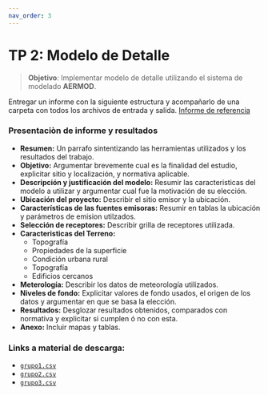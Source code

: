 ```yaml
---
nav_order: 3
---
```

# TP 2: Modelo de Detalle

> **Objetivo**: Implementar modelo de detalle utilizando el sistema de modelado **AERMOD**.

Entregar un informe con la siguiente estructura y acompañarlo de una carpeta con todos los archivos de entrada y salida. [Informe de referencia](archivos/tp2_ref.pdf)

### Presentaciòn de informe y resultados
+ **Resumen:** Un parrafo sintentizando las herramientas utilizados y los resultados del trabajo.
+ **Objetivo:** Argumentar brevemente cual es la finalidad del estudio, explicitar sitio y localización, y normativa aplicable.
+ **Descripción y justificación del modelo:** Resumir las caracteristicas del modelo a utilizar y argumentar cual fue la motivación de su elección.
+ **Ubicación del proyecto:** Describir el sitio emisor y la ubicación.
+ **Características de las fuentes emisoras:** Resumir en tablas la ubicación y parámetros de emision utilzados.
+ **Selección de receptores:** Describir grilla de receptores utilizada.
+ **Caracteristicas del Terreno:**
    - Topografía
    - Propiedades de la superficie
    - Condición urbana rural
    - Topografía
    - Edificios cercanos
+ **Meterología:** Describir los datos de meteorología utilizados.
+ **Niveles de fondo:** Explicitar valores de fondo usados, el origen de los datos y argumentar en que se basa la elección.
+ **Resultados:** Desglozar resultados obtenidos, comparados con normativa y explicitar si cumplen ó no con esta.
+ **Anexo:** Incluir mapas y tablas.


### Links a material de descarga:

+ [`grupo1.csv`](./datos_tp2/grupo1.csv)
+ [`grupo2.csv`](./datos_tp2/grupo2.csv)
+ [`grupo3.csv`](./datos_tp2/grupo3.csv)

